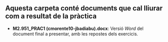 ## Aquesta carpeta conté documents que cal lliurar com a resultat de la pràctica

* **M2.951_PRAC1 (cmorente10-jbadiabu).docx**: Versió *Word* del document final a presentar, amb les repostes dels exercicis.

